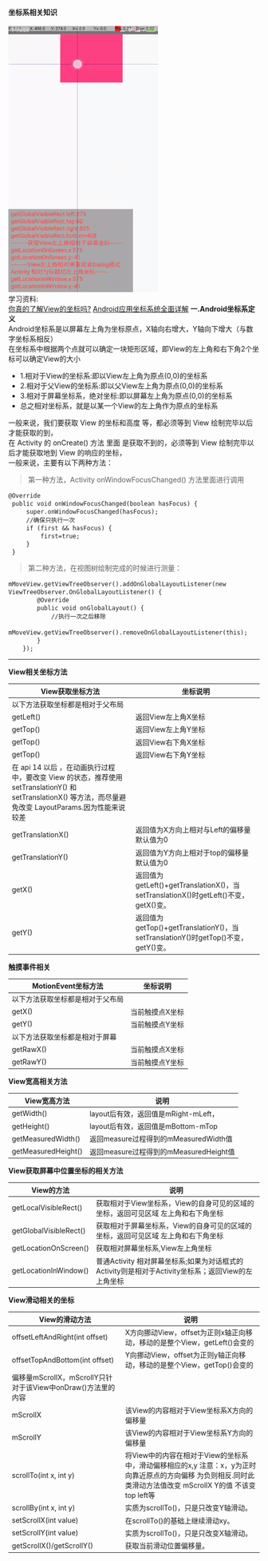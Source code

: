 ﻿#### 坐标系相关知识


![img](https://raw.githubusercontent.com/bux-git/CustomView/master/Coordinate/coordinate.gif)   
学习资料:   
[你真的了解View的坐标吗?](https://mp.weixin.qq.com/s?__biz=MzA5MzI3NjE2MA==&mid=2650238405&idx=1&sn=16f2696e4c7b3a7630ed6c010c8f400f&chksm=88639caabf1415bc2bcb323ed39be642c256b8784566043e6635a5ed0ac885de50830714ccb4&mpshare=1&scene=23&srcid=0208HPYXDFfGHwso8xpeYWx1#rd)
[Android应用坐标系统全面详解](http://blog.csdn.net/yanbober/article/details/50419117/)
__一.Android坐标系定义__  
Android坐标系是以屏幕左上角为坐标原点，X轴向右增大，Y轴向下增大（与数字坐标系相反）  
在坐标系中根据两个点就可以确定一块矩形区域，即View的左上角和右下角2个坐标可以确定View的大小  
* 1.相对于View的坐标系:即以View左上角为原点(0,0)的坐标系      
* 2.相对于父View的坐标系:即以父View左上角为原点(0,0)的坐标系       
* 3.相对于屏幕坐标系，绝对坐标:即以屏幕左上角为原点(0,0)的坐标系     
* 总之相对坐标系，就是以某一个View的左上角作为原点的坐标系

一般来说，我们要获取 View 的坐标和高度 等，都必须等到 View 绘制完毕以后才能获取的到，   
在 Activity 的 onCreate() 方法 里面 是获取不到的，必须等到 View 绘制完毕以后才能获取地到 View 的响应的坐标，    
一般来说，主要有以下两种方法： 
>    第一种方法，Activity onWindowFocusChanged() 方法里面进行调用

    @Override
     public void onWindowFocusChanged(boolean hasFocus) {
         super.onWindowFocusChanged(hasFocus);
         //确保只执行一次
         if (first && hasFocus) {
             first=true;
         }
     }
>第二种方法，在视图树绘制完成的时候进行测量：

    mMoveView.getViewTreeObserver().addOnGlobalLayoutListener(new ViewTreeObserver.OnGlobalLayoutListener() {
            @Override
            public void onGlobalLayout() {
                //执行一次之后移除
                mMoveView.getViewTreeObserver().removeOnGlobalLayoutListener(this);
            }
        });

-------------
__View相关坐标方法__  

View获取坐标方法  | 坐标说明|
--------- | --------|
以下方法获取坐标都是相对于父布局|
getLeft()  |返回View左上角X坐标 |
getTop()  | 返回View左上角Y坐标 |
getTop()  | 返回View右下角X坐标 |
getTop()  | 返回View右下角Y坐标 |
在 api 14 以后 ，在动画执行过程中，要改变 View 的状态，推荐使用 setTranslationY() 和 setTranslationX() 等方法，而尽量避免改变 LayoutParams.因为性能来说较差|
getTranslationX()  | 返回值为X方向上相对与Left的偏移量 默认值为0| 
getTranslationY()  | 返回值为Y方向上相对于top的偏移量 默认值为0| 
getX()  | 返回值为getLeft()+getTranslationX()，当setTranslationX()时getLeft()不变，getX()变。 |
getY()  | 返回值为getTop()+getTranslationY()，当setTranslationY()时getTop()不变，getY()变。 |       

__触摸事件相关__  

MotionEvent坐标方法  | 坐标说明|
--------- | --------|
以下方法获取坐标都是相对于父布局|
getX()  |当前触摸点X坐标 |
getY()  | 当前触摸点Y坐标 |
以下方法获取坐标都是相对于屏幕|
getRawX()  | 当前触摸点X坐标 |
getRawY()  | 当前触摸点Y坐标 |

__View宽高相关方法__
    
View宽高方法  | 说明|
--------- | --------|
getWidth()  |layout后有效，返回值是mRight-mLeft，|
getHeight()  | layout后有效，返回值是mBottom-mTop |
getMeasuredWidth()  | 返回measure过程得到的mMeasuredWidth值 |
getMeasuredHeight()  | 返回measure过程得到的mMeasuredHeight值|

__View获取屏幕中位置坐标的相关方法__
    
View的方法  | 说明|
--------- | --------|
getLocalVisibleRect()  |获取相对于View坐标系，View的自身可见的区域的坐标，返回可见区域 左上角和右下角坐标|
getGlobalVisibleRect()  | 获取相对于屏幕坐标系，View的自身可见的区域的坐标，返回可见区域 左上角和右下角坐标|
getLocationOnScreen()  | 获取相对屏幕坐标系,View左上角坐标|
getLocationInWindow()  | 普通Activity 相对屏幕坐标系;如果为对话框式的Activity则是相对于Activity坐标系；返回View的左上角坐标|

__View滑动相关的坐标__    

 View的滑动方法  | 说明|
 --------- | --------|
 offsetLeftAndRight(int offset) |X方向挪动View，offset为正则x轴正向移动，移动的是整个View，getLeft()会变的|
 offsetTopAndBottom(int offset)  | Y向挪动View，offset为正则y轴正向移动，移动的是整个View，getTop()会变的 |
  偏移量mScrollX，mScrollY只针对于该View中onDraw()方法里的内容|
   mScrollX | 该View的内容相对于View坐标系X方向的偏移量|
   mScrollY | 该View的内容相对于View坐标系Y方向的偏移量|
 scrollTo(int x, int y)  |将View中的内容在相对于View的坐标系中，滑动偏移相应的x,y 注意：x，y为正时向靠近原点的方向偏移 为负则相反.同时此类滑动方法值改变 mScrollX Y的值 不该变top left等|
scrollBy(int x, int y) | 实质为scrollTo()，只是只改变Y轴滑动。|
setScrollX(int value) | 在scrollTo()的基础上继续滑动xy。|
setScrollY(int value) | 实质为scrollTo()，只是只改变X轴滑动。|
getScrollX()/getScrollY() | 获取当前滑动位置偏移量。|